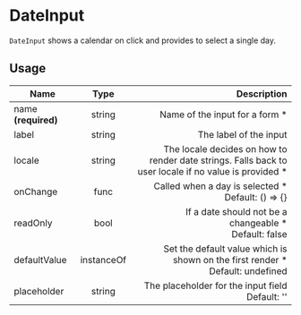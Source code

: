 <!-- 
This is an auto-generated markdown. 
You can change it in "src/organisms/DateInput.jsx" and run build:docs to update this file.
-->
# DateInput
`DateInput` shows a calendar on click and provides to select a single day.
## Usage
| Name        | Type           | Description  |
| ----------- |:--------------:| ------------:|
|name **(required)**|string|Name of the input for a form *
|label|string|The label of the input
|locale|string|The locale decides on how to render date strings. Falls back to user locale if no value is provided *
|onChange|func|Called when a day is selected *<br>Default: () => {}
|readOnly|bool|If a date should not be a changeable *<br>Default: false
|defaultValue|instanceOf|Set the default value which is shown on the first render *<br>Default: undefined
|placeholder|string|The placeholder for the input field<br>Default: ''
